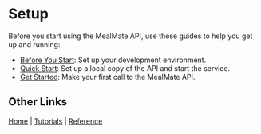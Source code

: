 # Setup

Before you start using the MealMate API, use these guides to help you get up and running:

* [Before You Start](./prerequisites/mmbefore-you-start.md): Set up your development environment.
* [Quick Start](./prerequisites/mmquickstart.md): Set up a local copy of the API and start the service.
* [Get Started](./prerequisites/mmget-started.md): Make your first call to the MealMate API.

## Other Links

[Home](index.md) | [Tutorials](mmtutorial.md) | [Reference](mmref.md)
